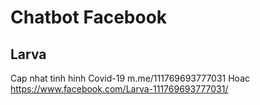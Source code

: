 # Chatbot Facebook
## Larva
Cap nhat tinh hinh Covid-19
m.me/111769693777031
Hoac
https://www.facebook.com/Larva-111769693777031/